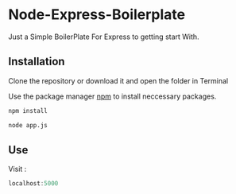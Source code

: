 # Node-Express-Boilerplate

Just a Simple BoilerPlate For Express to getting start With.


## Installation
Clone the repository or download it and open the folder in Terminal

Use the package manager [npm](https://www.npmjs.com/) to install neccessary packages.

```bash
npm install
```
```bash
node app.js
```

## Use

Visit : 

```javascript
localhost:5000

```

